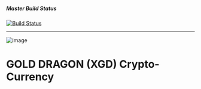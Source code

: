 ##### Master Build Status

[![Build Status](https://travis-ci.org/ZirtysPerzys/DRGL.svg?branch=master)](https://travis-ci.org/ZirtysPerzys/DRGL)

_______________________________________________________________________________________________________________

![image](https://avatars3.githubusercontent.com/u/42948419?s=400&u=3433b1fc50c89bac3376db8a2f86be7767dabb9f&v=4)  

# GOLD DRAGON (XGD) Crypto-Currency
 
 
 
 
